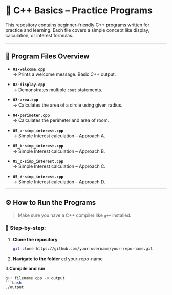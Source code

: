 # 🚀 C++ Basics – Practice Programs

This repository contains beginner-friendly C++ programs written for practice and learning. Each file covers a simple concept like display, calculation, or interest formulas.

---

## 📂 Program Files Overview

- **`01-welcome.cpp`**  
  → Prints a welcome message. Basic C++ output.

- **`02-display.cpp`**  
  → Demonstrates multiple `cout` statements.

- **`03-area.cpp`**  
  → Calculates the area of a circle using given radius.

- **`04-perimeter.cpp`**  
  → Calculates the perimeter and area of room.

- **`05_a-simp_interest.cpp`**  
  → Simple Interest calculation – Approach A.

- **`05_b-simp_interest.cpp`**  
  → Simple Interest calculation – Approach B.

- **`05_c-simp_interest.cpp`**  
  → Simple Interest calculation – Approach C.

- **`05_d-simp_interest.cpp`**  
  → Simple Interest calculation – Approach D.

---

## ⚙️ How to Run the Programs

> Make sure you have a C++ compiler like `g++` installed.

### 🔽 Step-by-step:

1. **Clone the repository**  
   ```bash
   git clone https://github.com/your-username/your-repo-name.git

2. **Navigate to the folder**
    cd your-repo-name

3.**Compile and run**
   ```bash 
   g++ filename.cpp -o output
   ```bash 
   ./output